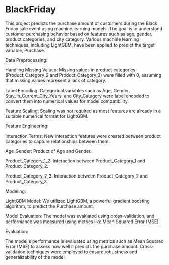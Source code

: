 # BlackFriday
This project predicts the purchase amount of customers during the Black Friday sale event using machine learning models. The goal is to understand customer purchasing behavior based on features such as age, gender, product categories, and city category. Various machine learning techniques, including LightGBM, have been applied to predict the target variable, Purchase.

Data Preprocessing: 

Handling Missing Values: Missing values in product categories (Product_Category_2 and Product_Category_3) were filled with 0, assuming that missing values represent a lack of category.

Label Encoding: Categorical variables such as Age, Gender, Stay_In_Current_City_Years, and City_Category were label encoded to convert them into numerical values for model compatibility.

Feature Scaling: Scaling was not required as most features are already in a suitable numerical format for LightGBM.




Feature Engineering:

Interaction Terms: New interaction features were created between product categories to capture relationships between them.

Age_Gender: Product of Age and Gender.

Product_Category_1_2: Interaction between Product_Category_1 and Product_Category_2.

Product_Category_2_3: Interaction between Product_Category_2 and Product_Category_3.




Modeling:

LightGBM Model: We utilized LightGBM, a powerful gradient boosting algorithm, to predict the Purchase amount.

Model Evaluation: The model was evaluated using cross-validation, and performance was measured using metrics like Mean Squared Error (MSE).


Evaluation:

The model's performance is evaluated using metrics such as Mean Squared Error (MSE) to assess how well it predicts the purchase amount. Cross-validation techniques were employed to ensure robustness and generalizability of the model.
